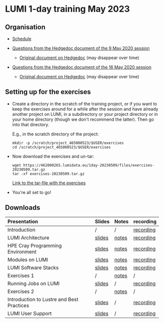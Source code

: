 # LUMI 1-day training May 2023

## Organisation

-   [Schedule](schedule.md)

-   [Questions from the Hedgedoc document of the 9 May 2020 session](notes_20230509.md)

    -   [Original document on Hedgedoc](https://md.sigma2.no/lumi-intro-course-9may23?view) (may disappear over time)

-   [Questions from the Hedgedoc document of the 16 May 2020 session](notes_20230516.md)

    -   [Original document on Hedgedoc](https://md.sigma2.no/lumi-intro-course-16may23?view) (may disappear over time)


## Setting up for the exercises

-   Create a directory in the scratch of the training project, or if you want to
    keep the exercises around for a while after the session and have already
    another project on LUMI, in a subdirectory or your project directory 
    or in your home directory (though we don't recommend the latter).
    Then go into that directory.

    E.g., in the scratch directory of the project:

    ```
    mkdir -p /scratch/project_465000523/$USER/exercises
    cd /scratch/project_465000523/$USER/exercises
    ```

-   Now download the exercises and un-tar:

    ```
    wget https://462000265.lumidata.eu/1day-20230509/files/exercises-20230509.tar.gz
    tar -xf exercises-20230509.tar.gz
    ```

    [Link to the tar-file with the exercises](https://462000265.lumidata.eu/1day-20230509/files/exercises-20230509.tar.gz)

-   You're all set to go!


## Downloads

| Presentation | Slides | Notes | recording |
|:-------------|:-------|:------|:----------|
| Introduction | / | / | [recording](video_00_Introduction.md) |
| LUMI Architecture | [slides](https://462000265.lumidata.eu/1day-20230509/files/LUMI-1day-20230509-01-architecture.pdf) | [notes](01_Architecture.md) | [recording](video_01_LUMI_Architecture.md) |
| HPE Cray Programming Environment | [slides](https://462000265.lumidata.eu/1day-20230509/files/LUMI-1day-20230509-02-CPE.pdf) | [notes](02_CPE.md) | [recording](video_02_HPE_Cray_Programming_Environment.md) |
| Modules on LUMI | [slides](https://462000265.lumidata.eu/1day-20230509/files/LUMI-1day-20230509-03-modules.pdf) | [notes](03_Modules.md) | [recording](video_03_Modules_on_LUMI.md) |
| LUMI Software Stacks | [slides](https://462000265.lumidata.eu/1day-20230509/files/LUMI-1day-20230509-04-software.pdf) | [notes](04_Software_stacks.md) | [recording](video_04_LUMI_Software_Stacks.md) |
| Exercises 1 | / | [notes](05_Exercises_1.md) | / |
| Running Jobs on LUMI | [slides](https://462000265.lumidata.eu/1day-20230509/files/LUMI-1day-20230509-06-running_jobs.pdf) | / | [recording](video_06_Running_Jobs_on_LUMI.md) |
| Exercises 2 | / | [notes](07_Exercises_2.md) | / |
| Introduction to Lustre and Best Practices | [slides](https://462000265.lumidata.eu/1day-20230509/files/LUMI-1day-20230509-08-Lustre-intro.pdf) | / | [recording](video_08_Introduction_to_Lustre_and_Best_Practices.md) |
| LUMI User Support | [slides](https://462000265.lumidata.eu/1day-20230509/files/LUMI-1day-20230509-09-Lumi-support.pdf) | / | [recording](video_09_LUMI_User_Support.md) |

